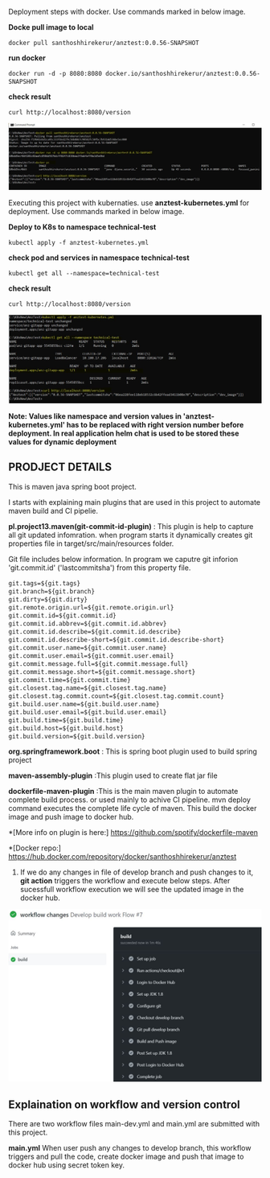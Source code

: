 Deployment steps with docker. Use commands marked in below image.


 **Docke pull image to local**
  ```
  docker pull santhoshhirekerur/anztest:0.0.56-SNAPSHOT
  ```
 
  **run docker**
  ```
  docker run -d -p 8080:8080 docker.io/santhoshhirekerur/anztest:0.0.56-SNAPSHOT
  ```
 
  **check result**
  ```
  curl http://localhost:8080/version
  ```

 

![GitHub Logo](/images/docker_exe.JPG)

Executing this project with kubernaties. use **anztest-kubernetes.yml** for deployment. Use commands marked in below image.

 
  **Deploy to K8s to namespace technical-test**
 ```
 kubectl apply -f anztest-kubernetes.yml
 ```
 
  **check pod and services in namespace technical-test**
 
```
kubectl get all --namespace=technical-test
```

 **check result**
 ```
 curl http://localhost:8080/version
 ```
 
![GitHub Logo](/images/k8s_exe.JPG)


**Note: Values like namespace and version values in 'anztest-kubernetes.yml' has to be replaced with right version number before deployment. In real application helm chat is used to be stored these values for dynamic deployment**

PRODJECT DETAILS
------------
This is maven java spring boot project.

I starts with explaining main plugins that are used in this project to automate maven build and CI pipelie. 

**pl.project13.maven(git-commit-id-plugin)** : This plugin is help to capture all git updated infomration. when program starts it dynamically creates git properties file in target/src/main/resources folder. 

Git file includes below information. In program we caputre git inforion 'git.commit.id' ('lastcommitsha')  from this property file. 
 
   ```
 git.tags=${git.tags}
 git.branch=${git.branch}
 git.dirty=${git.dirty}
git.remote.origin.url=${git.remote.origin.url}
git.commit.id=${git.commit.id}
git.commit.id.abbrev=${git.commit.id.abbrev}
git.commit.id.describe=${git.commit.id.describe}
git.commit.id.describe-short=${git.commit.id.describe-short}
git.commit.user.name=${git.commit.user.name}
git.commit.user.email=${git.commit.user.email}
git.commit.message.full=${git.commit.message.full}
git.commit.message.short=${git.commit.message.short}
git.commit.time=${git.commit.time}
git.closest.tag.name=${git.closest.tag.name}
git.closest.tag.commit.count=${git.closest.tag.commit.count}
git.build.user.name=${git.build.user.name}
git.build.user.email=${git.build.user.email}
git.build.time=${git.build.time}
git.build.host=${git.build.host}
git.build.version=${git.build.version}

```
**org.springframework.boot** : This is spring boot plugin used to build spring project
  
**maven-assembly-plugin** :This plugin used to create flat jar file
   
**dockerfile-maven-plugin** :This is the main maven plugin to automate complete build process. or used mainly to achive CI pipeline. mvn deploy command executes the complete life cycle of maven. This build the docker image and push image to docker hub.
    
*[More info on plugin is here:] https://github.com/spotify/dockerfile-maven

*[Docker repo:]    https://hub.docker.com/repository/docker/santhoshhirekerur/anztest
  

1. If we do any changes in file of develop branch and push changes to it, **git action** triggers the workflow and execute below steps. After sucessfull workflow execution  we will see the updated image in the docker hub.

![GitHub Logo](/images/build_success_dev.JPG)
 
Explaination on workflow and version control
----------

There are two workflow files main-dev.yml and main.yml  are submitted with this project.

**main.yml**  When user push any changes to develop branch, this workflow triggers and pull the code, create docker image and push that image to docker hub using secret token key. 




